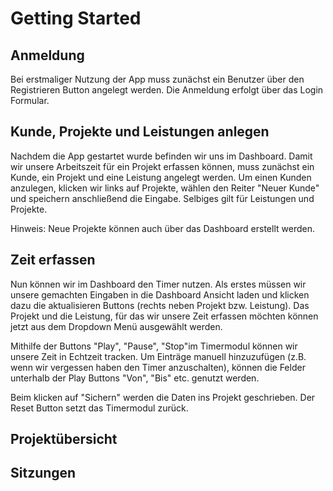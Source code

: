 # Getting Started

## Anmeldung
Bei erstmaliger Nutzung der App muss zunächst ein Benutzer über den Registrieren Button 
angelegt werden. Die Anmeldung erfolgt über das Login Formular.

## Kunde, Projekte und Leistungen anlegen
Nachdem die App gestartet wurde befinden wir uns im Dashboard. Damit wir unsere Arbeitszeit für ein Projekt 
erfassen können, muss zunächst ein Kunde, ein Projekt und eine Leistung angelegt werden. Um einen Kunden anzulegen, 
klicken wir links auf Projekte, wählen den Reiter "Neuer Kunde" und speichern anschließend die Eingabe. Selbiges
gilt für Leistungen und Projekte.

Hinweis: Neue Projekte können auch über das Dashboard erstellt werden.

## Zeit erfassen
Nun können wir im Dashboard den Timer nutzen. Als erstes müssen wir unsere gemachten Eingaben in die Dashboard Ansicht laden
und klicken dazu die aktualisieren Buttons (rechts neben Projekt bzw. Leistung). Das Projekt und die Leistung, für das wir unsere Zeit erfassen möchten
können jetzt aus dem Dropdown Menü ausgewählt werden.

Mithilfe der Buttons "Play", "Pause", "Stop"im Timermodul können wir unsere Zeit in Echtzeit tracken. Um Einträge manuell hinzuzufügen (z.B. wenn wir vergessen haben den Timer
anzuschalten), können die Felder unterhalb der Play Buttons "Von", "Bis" etc. genutzt werden.

Beim klicken auf "Sichern" werden die Daten ins Projekt geschrieben. Der Reset Button setzt das Timermodul zurück.

## Projektübersicht

## Sitzungen
